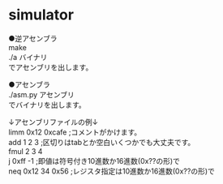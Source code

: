 # simulator

●逆アセンブラ</br>
make</br>
./a バイナリ</br>
でアセンブリを出します。

●アセンブラ</br>
./asm.py アセンブリ</br>
でバイナリを出します。

↓アセンブリファイルの例↓</br>
limm 0x12 0xcafe      ;コメントがかけます。</br>
add 1 2 3  ;区切りはtabとか空白いくつかでも大丈夫です。</br>
fmul 2 3 4</br>
j 0xff -1             ;即値は符号付き10進数か16進数(0x??の形)で</br>
neq 0x12 34 0x56      ;レジスタ指定は10進数か16進数(0x??の形)で</br>
